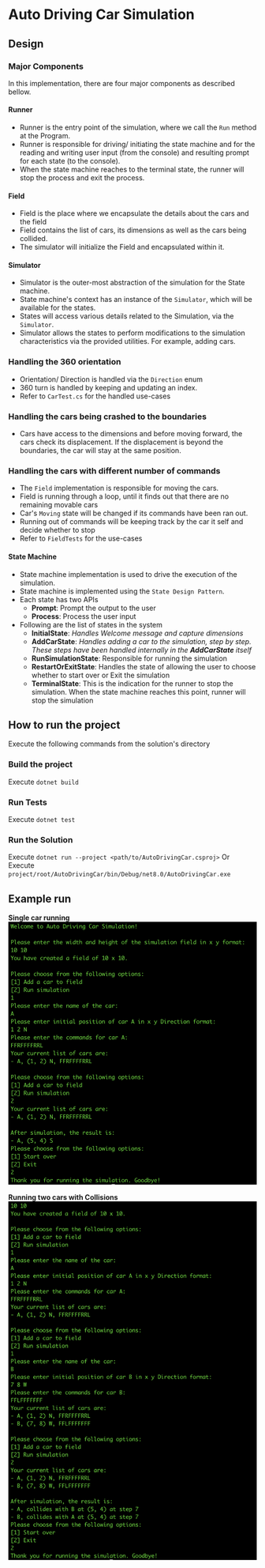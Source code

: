 # Auto Driving Car Simulation

## Design

### Major Components

In this implementation, there are four major components as described bellow.

#### Runner

- Runner is the entry point of the simulation, where we call the `Run` method at the Program.
- Runner is responsible for driving/ initiating the state machine and for the reading and writing user input (from the
  console) and resulting prompt for each state (to the console).
- When the state machine reaches to the terminal state, the runner will stop the process and exit the process.

#### Field

- Field is the place where we encapsulate the details about the cars and the field
- Field contains the list of cars, its dimensions as well as the cars being collided.
- The simulator will initialize the Field and encapsulated within it.

#### Simulator

- Simulator is the outer-most abstraction of the simulation for the State machine.
- State machine's context has an instance of the `Simulator`, which will be available for the states.
- States will access various details related to the Simulation, via the `Simulator`.
- Simulator allows the states to perform modifications to the simulation characteristics via the provided utilities. For
  example, adding cars.

### Handling the 360 orientation

- Orientation/ Direction is handled via the `Direction` enum
- 360 turn is handled by keeping and updating an index.
- Refer to `CarTest.cs` for the handled use-cases

### Handling the cars being crashed to the boundaries

- Cars have access to the dimensions and before moving forward, the cars check its displacement. If the displacement is
  beyond the boundaries, the car will stay at the same position.

### Handling the cars with different number of commands

- The `Field` implementation is responsible for moving the cars.
- Field is running through a loop, until it finds out that there are no remaining movable cars
- Car's `Moving` state will be changed if its commands have been ran out.
- Running out of commands will be keeping track by the car it self and decide whether to stop
- Refer to `FieldTests` for the use-cases
#### State Machine

- State machine implementation is used to drive the execution of the simulation.
- State machine is implemented using the `State Design Pattern`.
- Each state has two APIs
    - **Prompt**: Prompt the output to the user
    - **Process**: Process the user input
- Following are the list of states in the system
    - **InitialState**: *Handles Welcome message and capture dimensions*
    - **AddCarState**: *Handles adding a car to the simulation, step by step. These steps have been handled internally
      in the __AddCarState__ itself*
    - **RunSimulationState**: Responsible for running the simulation
    - **RestartOrExitState**: Handles the state of allowing the user to choose whether to start over or Exit the
      simulation
    - **TerminalState**: This is the indication for the runner to stop the simulation. When the state machine reaches
      this point, runner will stop the simulation

## How to run the project

Execute the following commands from the solution's directory

### Build the project

Execute `dotnet build`

### Run Tests

Execute `dotnet test`

### Run the Solution

Execute `dotnet run --project <path/to/AutoDrivingCar.csproj>`
Or
Execute `project/root/AutoDrivingCar/bin/Debug/net8.0/AutoDrivingCar.exe`

## Example run

**Single car running**
![Single_Car_Run](./Docs/SingleCarRun.png)

**Running two cars with Collisions**
![Two_Cars_Colliding](./Docs/TwoCarsColliding.png)
